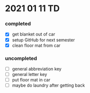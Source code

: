 # 2021 01 11 TD

### completed
- [x] get blanket out of car
- [x] setup GitHub for next semester
- [x] clean floor mat from car

### uncompleted
- [ ] general abbreviation key
- [ ] general letter key
- [ ] put floor mat in car 
- [ ] maybe do laundry after getting back